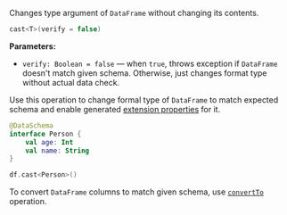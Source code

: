 [//]: # (title: cast)
<!---IMPORT org.jetbrains.kotlinx.dataframe.samples.api.Modify-->

Changes type argument of `DataFrame` without changing its contents.

```kotlin
cast<T>(verify = false)
```

**Parameters:**
* `verify: Boolean = false` — when `true`, throws exception if `DataFrame` doesn't match given schema. Otherwise, just changes format type without actual data check.

Use this operation to change formal type of `DataFrame` to match expected schema and enable generated [extension properties](extensionPropertiesApi.md) for it.

```kotlin
@DataSchema
interface Person {
    val age: Int
    val name: String
}

df.cast<Person>()
```

To convert `DataFrame` columns to match given schema, use [`convertTo`](convertTo.md) operation.
